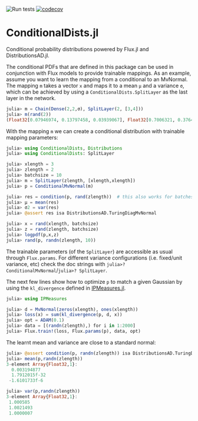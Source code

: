 ![Run tests](https://github.com/aicenter/ConditionalDists.jl/workflows/Run%20tests/badge.svg)
[![codecov](https://codecov.io/gh/aicenter/ConditionalDists.jl/branch/master/graph/badge.svg)](https://codecov.io/gh/aicenter/ConditionalDists.jl)

# ConditionalDists.jl

Conditional probability distributions powered by Flux.jl and DistributionsAD.jl.

The conditional PDFs that are defined in this package can be used in
conjunction with Flux models to provide trainable mappings. As an example,
assume you want to learn the mapping from a conditional to an MvNormal.  The
mapping `m` takes a vector `x` and maps it to a mean `μ` and a variance `σ`,
which can be achieved by using a `ConditionalDists.SplitLayer` as the last
layer in the network.
```julia
julia> m = Chain(Dense(2,2,σ), SplitLayer(2, [3,4]))
julia> m(rand(2))
(Float32[0.07946974, 0.13797458, 0.03939067], Float32[0.7006321, 0.37641272, 0.3586885, 0.82230335])
```

With the mapping `m` we can create a conditional distribution with trainable
mapping parameters:
```julia
julia> using ConditionalDists, Distributions
julia> using ConditionalDists: SplitLayer

julia> xlength = 3
julia> zlength = 2
julia> batchsize = 10
julia> m = SplitLayer(zlength, [xlength,xlength])
julia> p = ConditionalMvNormal(m)

julia> res = condition(p, rand(zlength))  # this also works for batches!
julia> μ = mean(res)
julia> σ2 = var(res)
julia> @assert res isa DistributionsAD.TuringDiagMvNormal

julia> x = rand(xlength, batchsize)
julia> z = rand(zlength, batchsize)
julia> logpdf(p,x,z)
julia> rand(p, randn(zlength, 10))
```
The trainable parameters (of the `SplitLayer`) are accessible as usual through
`Flux.params`. For different variance configurations (i.e. fixed/unit variance,
etc) check the doc strings with `julia>? ConditionalMvNormal`/`julia>?
SplitLayer`.


The next few lines show how to optimize `p` to match a
given Gaussian by using the `kl_divergence` defined in
[IPMeasures.jl](https://github.com/aicenter/IPMeasures.jl).

```julia
julia> using IPMeasures

julia> d = MvNormal(zeros(xlength), ones(xlength))
julia> loss(x) = sum(kl_divergence(p, d, x))
julia> opt = ADAM(0.1)
julia> data = [(randn(zlength),) for i in 1:2000]
julia> Flux.train!(loss, Flux.params(p), data, opt)
```
The learnt mean and variance are close to a standard normal:
```julia
julia> @assert condition(p, randn(zlength)) isa DistributionsAD.TuringDiagMvNormal
julia> mean(p,randn(zlength))
3-element Array{Float32,1}:
  0.003194877
  1.7912015f-32
 -1.6101733f-6

julia> var(p,randn(zlength))
3-element Array{Float32,1}:
 1.000585
 1.0021493
 1.0000007
```
